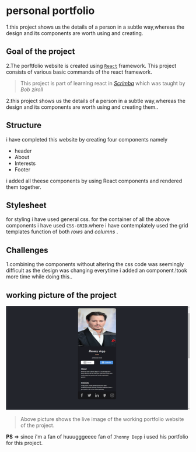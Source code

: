 # personal portfolio
1.this project shows us the details of a person in a subtle way,whereas the design and its components are worth using and creating.
## Goal of the project
2.The porftfolio website is created using [`React`](https://reactjs.org/) framework.
This project consists of various basic commands of the react framework.

>This project is part of learning react in [*Scrimba*](https://scrimba.com/allcourses) which was taught by *Bob ziroll*

2.this project shows us the details of a person in a subtle way,whereas the design and its components are worth using and creating them..

## Structure
i have completed this website by creating four components namely 
* header
 * About
 * Interests
 * Footer

i added all theese components by using React components and rendered them together.

## Stylesheet
for styling i have used general css. for the container of all the above components i have used `CSS-GRID`.where i have contemplately used the grid templates function of both *rows* and *columns* .

## Challenges
1.combining the components without altering the css code was seemingly difficult as the design was changing everytime i added an component.!took more time while doing this..

## working picture of the project

![Jhonny depp](public/images/example.png)
> Above picture shows the live image of the working portfolio website of the project. <br/>

**PS** => since i'm a fan of huuugggeeee fan of `Jhonny Depp`
i used his portfolio for this project.


